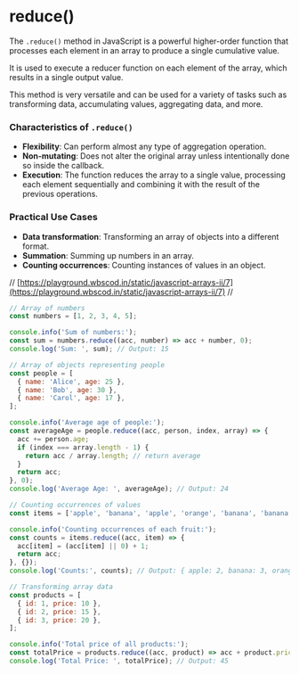 # reduce()


The `.reduce()` method in JavaScript is a powerful higher-order function that processes each element in an array to produce a single cumulative value.

It is used to execute a reducer function on each element of the array, which results in a single output value.

This method is very versatile and can be used for a variety of tasks such as transforming data, accumulating values, aggregating data, and more.

### Characteristics of `.reduce()`

- **Flexibility**: Can perform almost any type of aggregation operation.
- **Non-mutating**: Does not alter the original array unless intentionally done so inside the callback.
- **Execution**: The function reduces the array to a single value, processing each element sequentially and combining it with the result of the previous operations.

### Practical Use Cases

- **Data transformation**: Transforming an array of objects into a different format.
- **Summation**: Summing up numbers in an array.
- **Counting occurrences**: Counting instances of values in an object.


//
[https://playground.wbscod.in/static/javascript-arrays-ii/7](https://playground.wbscod.in/static/javascript-arrays-ii/7)
//

```javascript
// Array of numbers
const numbers = [1, 2, 3, 4, 5];

console.info('Sum of numbers:');
const sum = numbers.reduce((acc, number) => acc + number, 0);
console.log('Sum: ', sum); // Output: 15

// Array of objects representing people
const people = [
  { name: 'Alice', age: 25 },
  { name: 'Bob', age: 30 },
  { name: 'Carol', age: 17 },
];

console.info('Average age of people:');
const averageAge = people.reduce((acc, person, index, array) => {
  acc += person.age;
  if (index === array.length - 1) {
    return acc / array.length; // return average
  }
  return acc;
}, 0);
console.log('Average Age: ', averageAge); // Output: 24

// Counting occurrences of values
const items = ['apple', 'banana', 'apple', 'orange', 'banana', 'banana'];

console.info('Counting occurrences of each fruit:');
const counts = items.reduce((acc, item) => {
  acc[item] = (acc[item] || 0) + 1;
  return acc;
}, {});
console.log('Counts:', counts); // Output: { apple: 2, banana: 3, orange: 1 }

// Transforming array data
const products = [
  { id: 1, price: 10 },
  { id: 2, price: 15 },
  { id: 3, price: 20 },
];

console.info('Total price of all products:');
const totalPrice = products.reduce((acc, product) => acc + product.price, 0);
console.log('Total Price: ', totalPrice); // Output: 45
```
